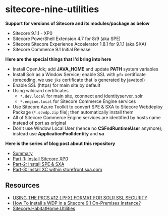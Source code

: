 # sitecore-nine-utilities

**Support for versions of Sitecore and its modules/package as below**

- Sitecore 9.1.1 - XP0
- Sitecore PowerShell Extension 4.7 for 8/9 (aka SPE)
- Sitecore Sitecore Experience Accelerator 1.8.1 for 9.1.1 (aka SXA)
- Sitecore Commerce 9.1 Initial Release

**Here are the special things that I'd bring into here**

- Install OpenJdk; add **JAVA_HOME** and update **PATH** system variables
- Install Solr as a Window Service; enable SSL with `pfx` certificate (preceding, we use `jks` certificate that is generated by javatool)
- Enable SSL (https) for main site by default
- Using wildcard certificates
    - `*.dev.local` for main site, xconnect and identityserver, solr
    - `*.engine.local` for Sitecore Commerce Engine services
- Use Sitecore Azure Toolkit to convert SPE & SXA to Sitecore Webdeploy Package (`*.scwdp.zip` file); then automatically install them
- All of Sitecore Commerce Engine services are identified by hosts name instead of port as original
- Don't use Window Local User (hence no **CSFndRuntimeUser** anymore); instead use **ApplicationPoolIdentity** and **sa**

**Here is the series of blog post about this repository**

- [Summary](https://kimcu.wordpress.com/2019/06/19/sitecore-9-1-1-playing-with-xp0-spe-sxa-xc-and-storefront-sxa-com/)
- [Part-1: Install Sitecore XP0](https://kimcu.wordpress.com/2019/06/19/part-1-my-sitecore-nine-utilities-with-sitecore-xp0/)
- [Part-2: Install SPE & SXA](https://kimcu.wordpress.com/2019/06/19/part-2-my-sitecore-nine-utilities-with-spe-sxa/)
- [Part-3: Install XC within storefront.sxa.com](https://kimcu.wordpress.com/2019/06/19/part-3-my-sitecore-nine-utilities-with-sitecore-xc/)

## Resources

- [USING THE PKCS #12 (.PFX) FORMAT FOR SOLR SSL SECURITY](https://blogs.perficientdigital.com/2018/08/20/using-the-pkcs12-pfx-format-for-solr-ssl-security/)
- [How To Install a WDP in a Sitecore 9.1 On-Premises Instance?](https://coveoticore.wordpress.com/2019/06/03/how-to-install-a-wdp-in-a-sitecore-9-1-on-premises-instance/amp/)
- [Sitecore.HabitatHome.Utilities](https://github.com/kimcu-on-thenet/Sitecore.HabitatHome.Utilities)